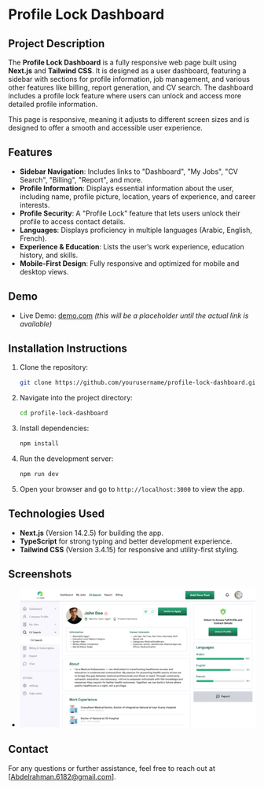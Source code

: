 # Profile Lock Dashboard

## Project Description

The **Profile Lock Dashboard** is a fully responsive web page built using **Next.js** and **Tailwind CSS**. It is designed as a user dashboard, featuring a sidebar with sections for profile information, job management, and various other features like billing, report generation, and CV search. The dashboard includes a profile lock feature where users can unlock and access more detailed profile information.

This page is responsive, meaning it adjusts to different screen sizes and is designed to offer a smooth and accessible user experience.

## Features

- **Sidebar Navigation**: Includes links to "Dashboard", "My Jobs", "CV Search", "Billing", "Report", and more.
- **Profile Information**: Displays essential information about the user, including name, profile picture, location, years of experience, and career interests.
- **Profile Security**: A "Profile Lock" feature that lets users unlock their profile to access contact details.
- **Languages**: Displays proficiency in multiple languages (Arabic, English, French).
- **Experience & Education**: Lists the user’s work experience, education history, and skills.
- **Mobile-First Design**: Fully responsive and optimized for mobile and desktop views.

## Demo

- Live Demo: [demo.com](http://demo.com) _(this will be a placeholder until the actual link is available)_

## Installation Instructions

1. Clone the repository:

   ```bash
   git clone https://github.com/yourusername/profile-lock-dashboard.git
   ```

2. Navigate into the project directory:

   ```bash
   cd profile-lock-dashboard
   ```

3. Install dependencies:

   ```bash
   npm install
   ```

4. Run the development server:

   ```bash
   npm run dev
   ```

5. Open your browser and go to `http://localhost:3000` to view the app.

## Technologies Used

- **Next.js** (Version 14.2.5) for building the app.
- **TypeScript** for strong typing and better development experience.
- **Tailwind CSS** (Version 3.4.15) for responsive and utility-first styling.

## Screenshots

- ![Dashboard Page](public/screen.png)

## Contact

For any questions or further assistance, feel free to reach out at [Abdelrahman.6182@gmail.com].
